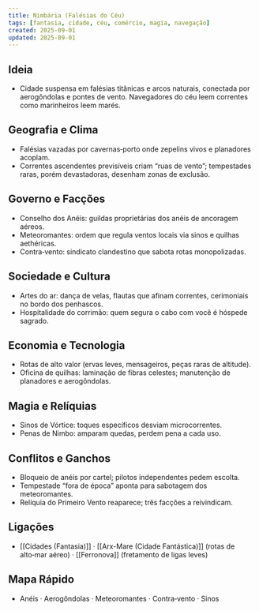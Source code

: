 ```yaml
---
title: Nimbária (Falésias do Céu)
tags: [fantasia, cidade, céu, comércio, magia, navegação]
created: 2025-09-01
updated: 2025-09-01
---
```


## Ideia
- Cidade suspensa em falésias titânicas e arcos naturais, conectada por aerogôndolas e pontes de vento. Navegadores do céu leem correntes como marinheiros leem marés.

## Geografia e Clima
- Falésias vazadas por cavernas‑porto onde zepelins vivos e planadores acoplam.
- Correntes ascendentes previsíveis criam “ruas de vento”; tempestades raras, porém devastadoras, desenham zonas de exclusão.

## Governo e Facções
- Conselho dos Anéis: guildas proprietárias dos anéis de ancoragem aéreos.
- Meteoromantes: ordem que regula ventos locais via sinos e quilhas aethéricas.
- Contra‑vento: sindicato clandestino que sabota rotas monopolizadas.

## Sociedade e Cultura
- Artes do ar: dança de velas, flautas que afinam correntes, cerimoniais no bordo dos penhascos.
- Hospitalidade do corrimão: quem segura o cabo com você é hóspede sagrado.

## Economia e Tecnologia
- Rotas de alto valor (ervas leves, mensageiros, peças raras de altitude).
- Oficina de quilhas: laminação de fibras celestes; manutenção de planadores e aerogôndolas.

## Magia e Relíquias
- Sinos de Vórtice: toques específicos desviam microcorrentes.
- Penas de Nimbo: amparam quedas, perdem pena a cada uso.

## Conflitos e Ganchos
- Bloqueio de anéis por cartel; pilotos independentes pedem escolta.
- Tempestade “fora de época” aponta para sabotagem dos meteoromantes.
- Relíquia do Primeiro Vento reaparece; três facções a reivindicam.

## Ligações
- [[Cidades (Fantasia)]] · [[Arx-Mare (Cidade Fantástica)]] (rotas de alto‑mar aéreo) · [[Ferronova]] (fretamento de ligas leves)

## Mapa Rápido
- Anéis · Aerogôndolas · Meteoromantes · Contra‑vento · Sinos
